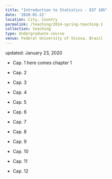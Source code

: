 ```yaml
---
title: "Introduction to Statistics - EST 105"
date: '2020-01-22'
location: City, Country
permalink: /teaching/2014-spring-teaching-1
collection: teaching
type: Undergraduate course
venue: Federal University of Vicosa, Brazil
---
```

updated: January 23, 2020


* Cap. 1
 here comes chapter 1 

* Cap. 2
* Cap. 3
* Cap. 4
* Cap. 5
* Cap. 6
* Cap. 7
* Cap. 8
* Cap. 9
* Cap. 10
* Cap. 11
* Cap. 12
